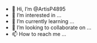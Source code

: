 - 👋 Hi, I’m @ArtisP4895
- 👀 I’m interested in ...
- 🌱 I’m currently learning ...
- 💞️ I’m looking to collaborate on ...
- 📫 How to reach me ...

<!---
ArtisP4895/ArtisP4895 is a ✨ special ✨ repository because its `README.md` (this file) appears on your GitHub profile.
You can click the Preview link to take a look at your changes.
--->
